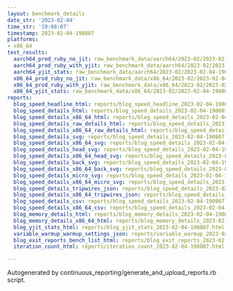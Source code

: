 ```yaml
---
layout: benchmark_details
date_str: '2023-02-04'
time_str: '19:08:07'
timestamp: 2023-02-04-190807
platforms:
- x86_64
test_results:
  aarch64_prod_ruby_no_jit: raw_benchmark_data/aarch64/2023-02/2023-02-04-190807_basic_benchmark_aarch64_prod_ruby_no_jit.json
  aarch64_prod_ruby_with_yjit: raw_benchmark_data/aarch64/2023-02/2023-02-04-190807_basic_benchmark_aarch64_prod_ruby_with_yjit.json
  aarch64_yjit_stats: raw_benchmark_data/aarch64/2023-02/2023-02-04-190807_basic_benchmark_aarch64_yjit_stats.json
  x86_64_prod_ruby_no_jit: raw_benchmark_data/x86_64/2023-02/2023-02-04-190807_basic_benchmark_x86_64_prod_ruby_no_jit.json
  x86_64_prod_ruby_with_yjit: raw_benchmark_data/x86_64/2023-02/2023-02-04-190807_basic_benchmark_x86_64_prod_ruby_with_yjit.json
  x86_64_yjit_stats: raw_benchmark_data/x86_64/2023-02/2023-02-04-190807_basic_benchmark_x86_64_yjit_stats.json
reports:
  blog_speed_headline_html: reports/blog_speed_headline_2023-02-04-190807.html
  blog_speed_details_html: reports/blog_speed_details_2023-02-04-190807.html
  blog_speed_details_x86_64_html: reports/blog_speed_details_2023-02-04-190807.x86_64.html
  blog_speed_details_raw_details_html: reports/blog_speed_details_2023-02-04-190807.raw_details.html
  blog_speed_details_x86_64_raw_details_html: reports/blog_speed_details_2023-02-04-190807.x86_64.raw_details.html
  blog_speed_details_svg: reports/blog_speed_details_2023-02-04-190807.svg
  blog_speed_details_x86_64_svg: reports/blog_speed_details_2023-02-04-190807.x86_64.svg
  blog_speed_details_head_svg: reports/blog_speed_details_2023-02-04-190807.head.svg
  blog_speed_details_x86_64_head_svg: reports/blog_speed_details_2023-02-04-190807.x86_64.head.svg
  blog_speed_details_back_svg: reports/blog_speed_details_2023-02-04-190807.back.svg
  blog_speed_details_x86_64_back_svg: reports/blog_speed_details_2023-02-04-190807.x86_64.back.svg
  blog_speed_details_micro_svg: reports/blog_speed_details_2023-02-04-190807.micro.svg
  blog_speed_details_x86_64_micro_svg: reports/blog_speed_details_2023-02-04-190807.x86_64.micro.svg
  blog_speed_details_tripwires_json: reports/blog_speed_details_2023-02-04-190807.tripwires.json
  blog_speed_details_x86_64_tripwires_json: reports/blog_speed_details_2023-02-04-190807.x86_64.tripwires.json
  blog_speed_details_csv: reports/blog_speed_details_2023-02-04-190807.csv
  blog_speed_details_x86_64_csv: reports/blog_speed_details_2023-02-04-190807.x86_64.csv
  blog_memory_details_html: reports/blog_memory_details_2023-02-04-190807.html
  blog_memory_details_x86_64_html: reports/blog_memory_details_2023-02-04-190807.x86_64.html
  blog_yjit_stats_html: reports/blog_yjit_stats_2023-02-04-190807.html
  variable_warmup_warmup_settings_json: reports/variable_warmup_2023-02-04-190807.warmup_settings.json
  blog_exit_reports_bench_list_html: reports/blog_exit_reports_2023-02-04-190807.bench_list.html
  iteration_count_html: reports/iteration_count_2023-02-04-190807.html

---
```

Autogenerated by continuous_reporting/generate_and_upload_reports.rb script.
